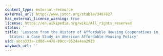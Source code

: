 ```yaml
---
content_type: external-resource
external_url: http://www.jstor.org/stable/3487827
has_external_license_warning: true
license: https://en.wikipedia.org/wiki/All_rights_reserved
status: ''
title: 'Lessons from the History of Affordable Housing Cooperatives in the United
  States: A Case Study in American Affordable Housing Policy'
uid: abca333a-cd8d-4478-89cc-9524a4aa2923
wayback_url: ''
---
```

